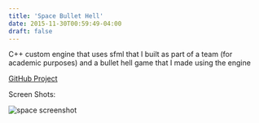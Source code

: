 ```yaml
---
title: 'Space Bullet Hell'
date: 2015-11-30T00:59:49-04:00
draft: false
---
```


C++ custom engine that uses sfml that I built as part of a team (for academic purposes) and a bullet hell game that I made using the engine

[GitHub Project](https://github.com/zacyzacy/SpaceBulletHell)

Screen Shots:

![space screenshot](https://i.imgur.com/K0t2qKz.png)
